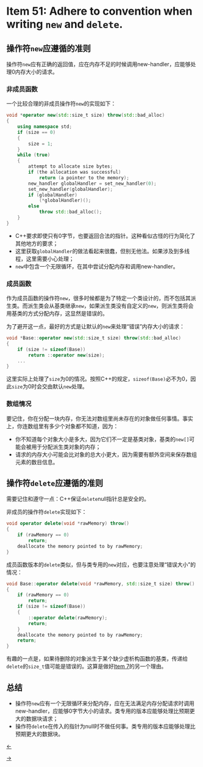 # Item 51: Adhere to convention when writing `new` and `delete`.

## 操作符`new`应遵循的准则

操作符`new`应有正确的返回值，应在内存不足的时候调用new-handler，应能够处理0内存大小的请求。

### 非成员函数

一个比较合理的非成员操作符`new`的实现如下：

```cpp
void *operator new(std::size_t size) throw(std::bad_alloc)
{
    using namespace std;
    if (size == 0)
    {
        size = 1;
    }
    while (true)
    {
        attempt to allocate size bytes;
        if (the allocation was successful)
            return (a pointer to the memory);
        new_handler globalHandler = set_new_handler(0);
        set_new_handler(globalHandler);
        if (globalHandler)
            (*globalHandler)();
        else
            throw std::bad_alloc();
    }
}
```

- C++要求即使只有0字节，也要返回合法的指针。这种看似古怪的行为简化了其他地方的要求；
- 这里获取`globalHandler`的做法看起来很蠢，但别无他法。如果涉及到多线程，这里需要小心处理；
- `new`中包含一个无限循环，在其中尝试分配内存和调用new-handler。

### 成员函数

作为成员函数的操作符`new`，很多时候都是为了特定一个类设计的，而不包括其派生类。而派生类会从基类继承`new`，如果派生类没有自定义的`new`，则派生类将会用基类的方式分配内存，这显然是错误的。

为了避开这一点，最好的方式是让默认的`new`来处理“错误”内存大小的请求：

```cpp
void *Base::operator new(std::size_t size) throw(std::bad_alloc)
{
    if (size != sizeof(Base))
        return ::operator new(size);
    ...
}
```

这里实际上处理了`size`为0的情况。按照C++的规定，`sizeof(Base)`必不为0，因此`size`为0时会交由默认`new`处理。

### 数组情况

要记住，你在分配一块内存，你无法对数组里尚未存在的对象做任何事情。事实上，你连数组里有多少个对象都不知道，因为：

- 你不知道每个对象大小是多大，因为它们不一定是基类对象，基类的`new[]`可能会被用于分配派生类对象的内存；
- 请求的内存大小可能会比对象的总大小更大，因为需要有额外空间来保存数组元素的数目信息。

## 操作符`delete`应遵循的准则

需要记住和遵守一点：C++保证`delete`null指针总是安全的。

非成员的操作符`delete`实现如下：

```cpp
void operator delete(void *rawMemory) throw()
{
    if (rawMemory == 0)
        return;
    deallocate the memory pointed to by rawMemory;
}
```

成员函数版本的`delete`类似，但与类专用的`new`对应，也要注意处理“错误大小”的情况：

```cpp
void Base::operator delete(void *rawMemory, std::size_t size) throw()
{
    if (rawMemory == 0)
        return;
    if (size != sizeof(Base))
    {
        ::operator delete(rawMemory);
        return;
    }
    deallocate the memory pointed to by rawMemory;
    return;
}
```

有趣的一点是，如果待删除的对象派生于某个缺少虚析构函数的基类，传递给`delete`的`size_t`值可能是错误的。这算是做好[Item 7](../Item%2007)的另一个理由。

## 总结

- 操作符`new`应有一个无限循环来分配内存，应在无法满足内存分配请求时调用new-handler，应能够0字节大小的请求。类专用的版本应能够处理比预期更大的数据块请求；
- 操作符`delete`在传入的指针为null时不做任何事。类专用的版本应能够处理比预期更大的数据块。

<a href="../Item%2050"><-</a>

<a href="../Item%2052">-></a>
